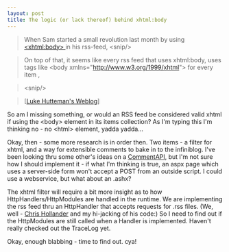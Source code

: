 ```yaml
---
layout: post
title: The logic (or lack thereof) behind xhtml:body
---
```

>When Sam started a small revolution last month by using [&lt;xhtml:body&gt; ](http://www.intertwingly.net/blog/1299.html) in his rss-feed, &lt;snip/&gt;

>On top of that, it seems like every rss feed that uses xhtml:body, uses tags like &lt;body xmlns="http://www.w3.org/1999/xhtml"&gt; for every item ,

>&lt;snip/&gt;

>\[[Luke Hutteman's Weblog](http://www.hutteman.com/weblog/2003/04/23.html#000074)\]

So am I missing something, or would an RSS feed be considered valid xhtml if using the &lt;body&gt; element in its items collection? As I'm typing this I'm thinking no - no &lt;html&gt; element, yadda yadda...

Okay, then - some more research is in order then. Two items - a filter for xhtml, and a way for extensible comments to bake in to the infiniblog. I've been looking thru some other's ideas on a [CommentAPI](http://wellformedweb.org/story/9), but I'm not sure how I should implement it - if what I'm thinking is true, an aspx page which uses a server-side form won't accept a POST from an outside script. I could use a webservice, but what about an .ashx?

The xhtml filter will require a bit more insight as to how HttpHandlers/HttpModules are handled in the runtime. We are implementing the rss feed thru an HttpHandler that accepts requests for .rss files. (We, well - [Chris Hollander](http://objective.mine.nu/) and my hi-jacking of his code:) So I need to find out if the HttpModules are still called when a Handler is implemented. Haven't really checked out the TraceLog yet.

Okay, enough blabbing - time to find out. cya!